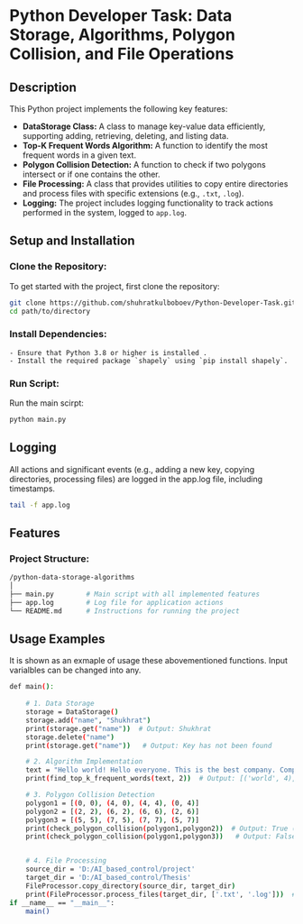 # Python Developer Task: Data Storage, Algorithms, Polygon Collision, and File Operations

## Description
This Python project implements the following key features:

- **DataStorage Class:** A class to manage key-value data efficiently, supporting adding, retrieving, deleting, and listing data.
- **Top-K Frequent Words Algorithm:** A function to identify the most frequent words in a given text.
- **Polygon Collision Detection:** A function to check if two polygons intersect or if one contains the other.
- **File Processing:** A class that provides utilities to copy entire directories and process files with specific extensions (e.g., `.txt`, `.log`).
- **Logging:** The project includes logging functionality to track actions performed in the system, logged to `app.log`.

## Setup and Installation

### Clone the Repository:
To get started with the project, first clone the repository:
```bash
git clone https://github.com/shuhratkulboboev/Python-Developer-Task.git
cd path/to/directory
 ```

### Install Dependencies: 
    - Ensure that Python 3.8 or higher is installed .
    - Install the required package `shapely` using `pip install shapely`.

### Run Script: 
Run the main scirpt:
```bash
python main.py
 ```
## Logging
All actions and significant events (e.g., adding a new key, copying directories, processing files) are logged in the app.log file, including timestamps.
```bash
tail -f app.log
```

## Features

### Project Structure:
```bash
/python-data-storage-algorithms
│
├── main.py        # Main script with all implemented features
├── app.log        # Log file for application actions
└── README.md      # Instructions for running the project
 ```
## Usage Examples
It is shown as an exmaple of usage these abovementioned functions. Input varialbles can be changed into any.
```bash
def main():
    
    # 1. Data Storage
    storage = DataStorage()
    storage.add("name", "Shukhrat") 
    print(storage.get("name"))  # Output: Shukhrat 
    storage.delete("name")
    print(storage.get("name"))   # Output: Key has not been found

    # 2. Algorithm Implementation
    text = "Hello world! Hello everyone. This is the best company. Company, world,company, hello,world,world"
    print(find_top_k_frequent_words(text, 2))  # Output: [('world', 4), ('hello', 3)]

    # 3. Polygon Collision Detection
    polygon1 = [(0, 0), (4, 0), (4, 4), (0, 4)]
    polygon2 = [(2, 2), (6, 2), (6, 6), (2, 6)]
    polygon3 = [(5, 5), (7, 5), (7, 7), (5, 7)]
    print(check_polygon_collision(polygon1,polygon2))  # Output: True (Intersecting)
    print(check_polygon_collision(polygon1,polygon3))   # Output: False (No collision)


    # 4. File Processing
    source_dir = 'D:/AI_based_control/project'
    target_dir = 'D:/AI_based_control/Thesis'
    FileProcessor.copy_directory(source_dir, target_dir)  
    print(FileProcessor.process_files(target_dir, ['.txt', '.log']))  # Output: List of files and their line count
if __name__ == "__main__":
    main()
 ```

